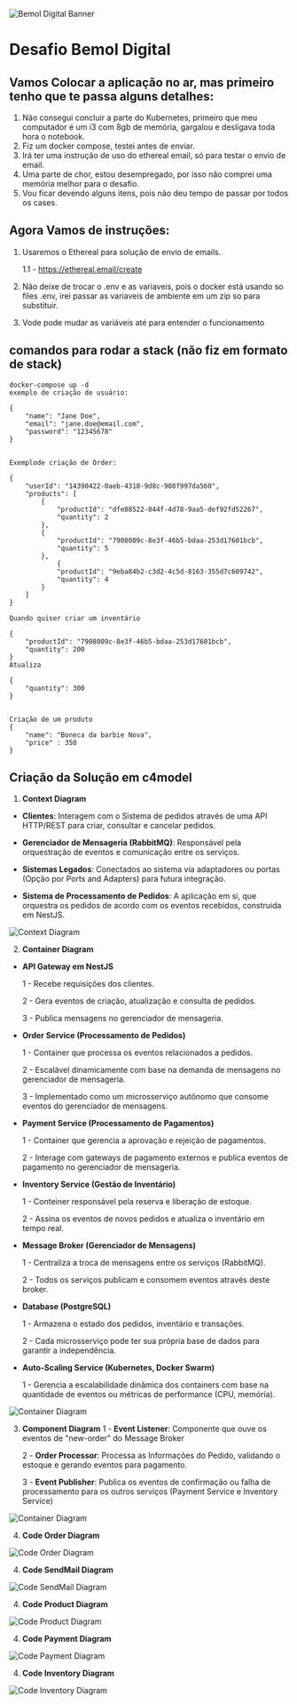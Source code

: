 ![Bemol Digital Banner](https://raw.githubusercontent.com/jnerydesigner/challenge-bemol/main/assets/bemoldigital-banner.png)

# Desafio Bemol Digital

## Vamos Colocar a aplicação no ar, mas primeiro tenho que te passa alguns detalhes:
1. Não consegui concluir a parte do Kubernetes, primeiro que meu computador é um i3 com 8gb de memória, gargalou e desligava toda hora o notebook.
2. Fiz um docker compose, testei antes de enviar.
3. Irá ter uma instrução de uso do ethereal email, só para testar o envio de email.
4. Uma parte de chor, estou desempregado, por isso não comprei uma memória melhor para o desafio.
5. Vou ficar devendo alguns itens, pois não deu tempo de passar por todos os cases.

## Agora Vamos de instruções:
1. Usaremos o Ethereal para solução de envio de emails.

    1.1 - https://ethereal.email/create
2. Não deixe de trocar o .env e as variaveis, pois o docker está usando so files .env, irei passar as variaveis de ambiente em um zip so para substituir.
3. Vode pode mudar as variáveis até para entender o funcionamento

## comandos para rodar a stack (não fiz em formato de stack)
```
docker-compose up -d
exemplo de criação de usuário:

{
	"name": "Jane Doe",
	"email": "jane.doe@email.com",
	"password": "12345678"
}


Exemplode criação de Order:

{
	"userId": "14390422-0aeb-4318-9d8c-908f997da560",
	"products": [
		{
			"productId": "dfe88522-044f-4d78-9aa5-def92fd52267",
			"quantity": 2
		},
		{
			"productId": "7908009c-8e3f-46b5-bdaa-253d17601bcb",
			"quantity": 5
		},
			{
			"productId": "9eba84b2-c3d2-4c5d-8163-355d7c609742",
			"quantity": 4
		}
	]
}

Quando quiser criar um inventário

{
	"productId": "7908009c-8e3f-46b5-bdaa-253d17601bcb",
	"quantity": 200
}
Atualiza

{
	"quantity": 300
}


Criação de um produto
{
	"name": "Boneca da barbie Nova",
	"price" : 350	
}
```




## Criação da Solução em c4model

1. **Context Diagram**

* **Clientes**: Interagem com o Sistema de pedidos através de uma API HTTP/REST para criar, consultar e cancelar pedidos.

* **Gerenciador de Mensageria (RabbitMQ)**: Responsável pela orquestração de eventos e comunicação entre os serviços.

* **Sistemas Legados**: Conectados ao sistema via adaptadores ou portas (Opção por Ports and Adapters) para futura integração.

* **Sistema de Processamento de Pedidos**: A aplicação em si, que orquestra os pedidos de acordo com os eventos recebidos, construida em NestJS.

![Context Diagram](https://raw.githubusercontent.com/jnerydesigner/challenge-bemol/main/assets/diagrams/out/n1-context/Context.png)



2. **Container Diagram**

* **API Gateway em NestJS**

    1 - Recebe requisições dos clientes.

    2 - Gera eventos de criação, atualização e consulta de pedidos.

    3 - Publica mensagens no gerenciador de mensageria.

* **Order Service (Processamento de Pedidos)** 

    1 - Container que processa os eventos relacionados a pedidos.

    2 - Escalável dinamicamente com base na demanda de mensagens no gerenciador de mensageria.

    3 - Implementado como um microsserviço autônomo que consome eventos do gerenciador de mensagens.

* **Payment Service (Processamento de Pagamentos)** 

    1 - Container que gerencia a aprovação e rejeição de pagamentos.

    2 - Interage com gateways de pagamento externos e publica eventos de pagamento no gerenciador de mensageria.

* **Inventory Service (Gestão de Inventário)** 

    1 - Conteiner responsável pela reserva e liberação de estoque.


    2 - Assina os eventos de novos pedidos e atualiza o inventário em tempo real.

* **Message Broker (Gerenciador de Mensagens)** 

    1 - Centraliza a troca de mensagens entre os serviços (RabbitMQ).


    2 - Todos os serviços publicam e consomem eventos através deste broker.

* **Database (PostgreSQL)** 

    1 - Armazena o estado dos pedidos, inventário e transações.


    2 - Cada microsserviço pode ter sua própria base de dados para garantir a independência.

* **Auto-Scaling Service (Kubernetes, Docker Swarm)** 

    1 - Gerencia a escalabilidade dinâmica dos containers com base na quantidade de eventos ou métricas de performance (CPU, memória).


![Container Diagram](https://raw.githubusercontent.com/jnerydesigner/challenge-bemol/main/assets/diagrams/out/n2-container/Container%20n2.png)


3. **Component Diagram**
    1 - **Event Listener**: Componente que ouve os eventos de "new-order" do Message Broker

    2 - **Order Processor**: Processa as Informações do Pedido, validando o estoque e gerando eventos para pagamento.

    3 - **Event Publisher**: Publica os eventos de confirmação ou falha de processamento para os outros serviços (Payment Service e Inventory Service)


![Container Diagram](https://raw.githubusercontent.com/jnerydesigner/challenge-bemol/main/assets/diagrams/out/n3-component/Component%20n3.png)

4. **Code Order Diagram**


![Code Order Diagram](https://raw.githubusercontent.com/jnerydesigner/challenge-bemol/main/assets/diagrams/out/n4-code-order/Code%20n4.png)

4. **Code SendMail Diagram**

![Code SendMail Diagram](https://raw.githubusercontent.com/jnerydesigner/challenge-bemol/refs/heads/main/assets/diagrams/out/n4-code-sendmail/Code%20n4.png)

4. **Code Product Diagram**

![Code Product Diagram](https://raw.githubusercontent.com/jnerydesigner/challenge-bemol/refs/heads/main/assets/diagrams/out/n4-code-product-new/Code%20n4.png)

4. **Code Payment Diagram**

![Code Payment Diagram](https://raw.githubusercontent.com/jnerydesigner/challenge-bemol/refs/heads/main/assets/diagrams/out/n4-code-payment/Code%20n4.png)

4. **Code Inventory Diagram**

![Code Inventory Diagram](https://github.com/jnerydesigner/challenge-bemol/blob/main/assets/diagrams/out/n4-code-inventory/Code%20n4.png?raw=true)

